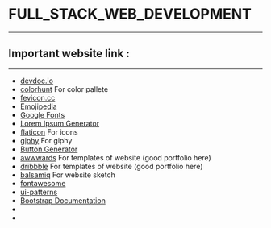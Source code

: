# FULL_STACK_WEB_DEVELOPMENT
***
## Important website link :
---
* [devdoc.io](https://devdocs.io/)
* [colorhunt](https://colorhunt.co/) For color pallete
* [fevicon.cc](https://www.favicon.cc/)
* [Emojipedia](https://emojipedia.org/broccoli/)
* [Google Fonts](https://fonts.google.com/)
* [Lorem Ipsum Generator](https://loremipsum.io/)
* [flaticon](https://www.flaticon.com/) For icons
* [giphy](https://giphy.com/) For giphy
* [Button Generator](https://css3buttongenerator.com/)
* [awwwards](https://www.awwwards.com/websites/com/) For templates of website (good portfolio here)
* [dribbble](https://dribbble.com/search/website) For templates of website (good portfolio here)
* [balsamiq](https://balsamiq.cloud/sgwyrpp/projects) For website sketch
* [fontawesome](https://fontawesome.com/)
* [ui-patterns](http://ui-patterns.com/patterns/WYSIWYG)
* [Bootstrap Documentation](https://getbootstrap.com/docs/4.5/getting-started/introduction/)
* []()
* []()


